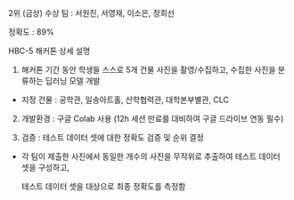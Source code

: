 
2위 (금상) 수상
팀 : 서원진, 서영재, 이소은, 정희선


정확도 : 89%



HBC-5 해커톤 상세 설명 

1) 해커톤 기간 동안 학생들 스스로 5개 건물 사진을 촬영/수집하고, 수집한 사진을 분류하는 딥러닝 모델 개발

  * 지정 건물 : 공학관, 일송아트홀, 산학협력관, 대학본부별관, CLC

 2) 개발환경 : 구글 Colab 사용 (12h 세션 만료를 대비하여 구글 드라이브 연동 필수)

 3) 검증 : 테스트 데이터 셋에 대한 정확도 검증 및 순위 결정

  * 각 팀이 제출한 사진에서 동일한 개수의 사진을 무작위로 추출하여 테스트 데이터 셋을 구성하고, 

     테스트 데이터 셋을 대상으로 최종 정확도를 측정함
     
     
